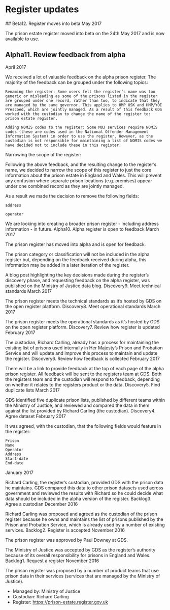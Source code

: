 # Register updates
## Beta12. Register moves into beta
May 2017

The prison estate register moved into beta on the 24th May 2017 and is now available to use.

## Alpha11. Review feedback from alpha
April 2017

We received a lot of valuable feedback on the alpha prison register. The majority of the feedback can be grouped under the following topics:

    Renaming the register: Some users felt the register’s name was too generic or misleading as some of the prisons listed in the register are grouped under one record, rather than two, to indicate that they are managed by the same governor. This applies to HMP USK and HMP/YOI Prescoed, which are jointly managed. As a result of this feedback GDS worked with the custodian to change the name of the register to: prison estate register.

    Adding NOMIS codes to the register: Some MOJ services require NOMIS codes (these are codes used in the National Offender Management Information System) in order to use the register. However, as the custodian is not responsible for maintaining a list of NOMIS codes we have decided not to include these in this register.

Narrowing the scope of the register:

Following the above feedback, and the resulting change to the register’s name, we decided to narrow the scope of this register to just the core information about the prison estate in England and Wales. This will prevent any confusion where separate prison locations (e.g. premises) appear under one combined record as they are jointly managed.

As a result we made the decision to remove the following fields:

    address

    operator

We are looking into creating a broader prison register - including address information - in future.
Alpha10. Alpha register is open to feedback
March 2017

The prison register has moved into alpha and is open for feedback.

The prison category or classification will not be included in the alpha register but, depending on the feedback received during alpha, this information may be added in a later iteration of the register.

A blog post highlighting the key decisions made during the register’s discovery phase, and requesting feedback on the alpha register, was published on the Ministry of Justice data blog.
Discovery9. Meet technical standards
March 2017

The prison register meets the technical standards as it’s hosted by GDS on the open register platform.
Discovery8. Meet operational standards
March 2017

The prison register meets the operational standards as it’s hosted by GDS on the open register platform.
Discovery7. Review how register is updated
February 2017

The custodian, Richard Carling, already has a process for maintaining the existing list of prisons used internally in Her Majesty’s Prison and Probation Service and will update and improve this process to maintain and update the register.
Discovery6. Review how feedback is collected
February 2017

There will be a link to provide feedback at the top of each page of the alpha prison register. All feedback will be sent to the registers team at GDS. Both the registers team and the custodian will respond to feedback, depending on whether it relates to the registers product or the data.
Discovery5. Find duplicate lists
March 2017

GDS identified five duplicate prison lists, published by different teams within the Ministry of Justice, and reviewed and compared the data in them against the list provided by Richard Carling (the custodian).
Discovery4. Agree dataset
February 2017

It was agreed, with the custodian, that the following fields would feature in the register:

    Prison
    Name
    Operator
    Address
    Start-date
    End-date

January 2017

Richard Carling, the register’s custodian, provided GDS with the prison data he maintains. GDS compared this data to other prison datasets used across government and reviewed the results with Richard so he could decide what data should be included in the alpha version of the register.
Backlog3. Agree a custodian
December 2016

Richard Carling was proposed and agreed as the custodian of the prison register because he owns and maintains the list of prisons published by the Prison and Probation Service, which is already used by a number of existing services.
Backlog2. Register is accepted
November 2016

The prison register was approved by Paul Downey at GDS.

The Ministry of Justice was accepted by GDS as the register’s authority because of its overall responsibility for prisons in England and Wales.
Backlog1. Request a register
November 2016

The prison register was proposed by a number of product teams that use prison data in their services (services that are managed by the Ministry of Justice).

* Managed by: Ministry of Justice
* Custodian: Richard Carling
* Register: https://prison-estate.register.gov.uk
